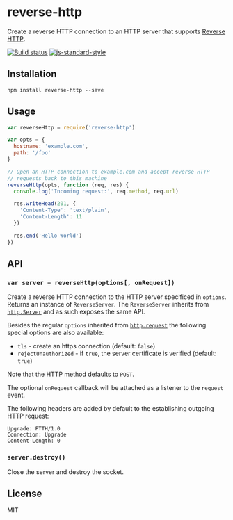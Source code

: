 # reverse-http

Create a reverse HTTP connection to an HTTP server that supports
[Reverse HTTP](https://tools.ietf.org/html/draft-lentczner-rhttp-00).

[![Build status](https://travis-ci.org/watson/reverse-http.svg?branch=master)](https://travis-ci.org/watson/reverse-http)
[![js-standard-style](https://img.shields.io/badge/code%20style-standard-brightgreen.svg?style=flat)](https://github.com/feross/standard)

## Installation

```
npm install reverse-http --save
```

## Usage

```js
var reverseHttp = require('reverse-http')

var opts = {
  hostname: 'example.com',
  path: '/foo'
}

// Open an HTTP connection to example.com and accept reverse HTTP
// requests back to this machine
reverseHttp(opts, function (req, res) {
  console.log('Incoming request:', req.method, req.url)

  res.writeHead(201, {
    'Content-Type': 'text/plain',
    'Content-Length': 11
  })

  res.end('Hello World')
})
```

## API

### `var server = reverseHttp(options[, onRequest])`

Create a reverse HTTP connection to the HTTP server specificed in
`options`. Returns an instance of `ReverseServer`. The `ReverseServer`
inherits from
[`http.Server`](https://nodejs.org/api/http.html#http_class_http_server)
and as such exposes the same API.

Besides the regular `options` inherited from
[`http.request`](https://nodejs.org/api/http.html#http_http_request_options_callback)
the following special options are also available:

- `tls` - create an https connection (default: `false`)
- `rejectUnauthorized` - if `true`, the server certificate is verified
  (default: `true`)

Note that the HTTP method defaults to `POST`.

The optional `onRequest` callback will be attached as a listener to the
`request` event.

The following headers are added by default to the establishing outgoing
HTTP request:

```http
Upgrade: PTTH/1.0
Connection: Upgrade
Content-Length: 0
```

### `server.destroy()`

Close the server and destroy the socket.

## License

MIT
